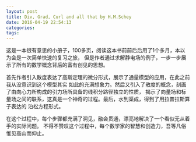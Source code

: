 ```yaml
---
layout: post
title: Div, Grad, Curl and all that by H.M.Schey
date: 2016-04-19 22:54:13
categories:
tags:
---
```


这是一本很有意思的小册子，100多页，阅读这本书前前后后用了1个多月，本以为会是一次简单快速的复习之旅，
但是作者通过求解静电场的例子，一步一步展示了所有的数学概念背后的富有创见的思想。

首先作者引入散度表达了高斯定理的微分形式，展示了通量模型的应用，在此之前我从没意识到这个模型其实
如此的充满想象力。然后又引入了散度的概念，刻画了由向心力所构成的引力场所具备的线积分路径独立的性质，
揭示了向量场和标量场之间的联系，这真是一个神奇的过程。最后，水到渠成，得到了用拉普拉斯算子表达的
泊松方程形式。

在这个过程中，每个步骤都充满了洞见，融会贯通，漂亮地解决了一个看似无从着手的实际问题。
不得不赞叹这个过程中，每个数学家的智慧和创造力，吾等凡俗惟见高山而仰止。
